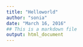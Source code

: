 ```yaml
---
title: "Helloworld"
author: "sonia"
date: "March 16, 2016"
## This is a markdown file
output: html_document
---
```


